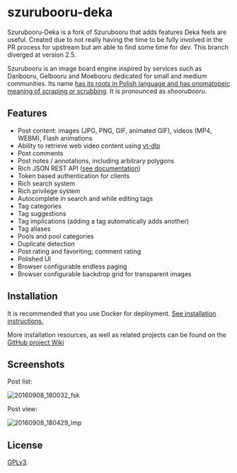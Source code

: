 # szurubooru-deka

Szurubooru-Deka is a fork of Szurubooru that adds features Deka feels are
useful. Created due to not really having the time to be fully involved in the PR
process for upstream but am able to find some time for dev. This branch diverged
at version 2.5.

Szurubooru is an image board engine inspired by services such as Danbooru,
Gelbooru and Moebooru dedicated for small and medium communities. Its name [has
its roots in Polish language and has onomatopeic meaning of scraping or
scrubbing](https://sjp.pwn.pl/sjp/;2527372). It is pronounced as *shoorubooru*.

## Features

- Post content: images (JPG, PNG, GIF, animated GIF), videos (MP4, WEBM), Flash animations
- Ability to retrieve web video content using [yt-dlp](https://github.com/yt-dlp/yt-dlp)
- Post comments
- Post notes / annotations, including arbitrary polygons
- Rich JSON REST API ([see documentation](doc/API.md))
- Token based authentication for clients
- Rich search system
- Rich privilege system
- Autocomplete in search and while editing tags
- Tag categories
- Tag suggestions
- Tag implications (adding a tag automatically adds another)
- Tag aliases
- Pools and pool categories
- Duplicate detection
- Post rating and favoriting; comment rating
- Polished UI
- Browser configurable endless paging
- Browser configurable backdrop grid for transparent images

## Installation

It is recommended that you use Docker for deployment.
[See installation instructions.](doc/INSTALL.md)

More installation resources, as well as related projects can be found on the
[GitHub project Wiki](https://github.com/rr-/szurubooru/wiki)

## Screenshots

Post list:

![20160908_180032_fsk](https://cloud.githubusercontent.com/assets/1045476/18356730/3f1123d6-75ee-11e6-85dd-88a7615243a0.png)

Post view:

![20160908_180429_lmp](https://cloud.githubusercontent.com/assets/1045476/18356731/3f1566ee-75ee-11e6-9594-e86ca7347b0f.png)

## License

[GPLv3](LICENSE.md).

